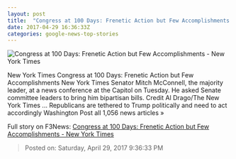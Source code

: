 ```yaml
---
layout: post
title:  "Congress at 100 Days: Frenetic Action but Few Accomplishments - New York Times"
date: 2017-04-29 16:36:33Z
categories: google-news-top-stories
---
```


![Congress at 100 Days: Frenetic Action but Few Accomplishments - New York Times](https://static01.nyt.com/images/2017/04/29/us/29memo1/29memo1-facebookJumbo.jpg)

New York Times Congress at 100 Days: Frenetic Action but Few Accomplishments New York Times Senator Mitch McConnell, the majority leader, at a news conference at the Capitol on Tuesday. He asked Senate committee leaders to bring him bipartisan bills. Credit Al Drago/The New York Times ... Republicans are tethered to Trump politically and need to act accordingly Washington Post all 1,056 news articles »


Full story on F3News: [Congress at 100 Days: Frenetic Action but Few Accomplishments - New York Times](http://www.f3nws.com/n/CWAyJD)

> Posted on: Saturday, April 29, 2017 9:36:33 PM
